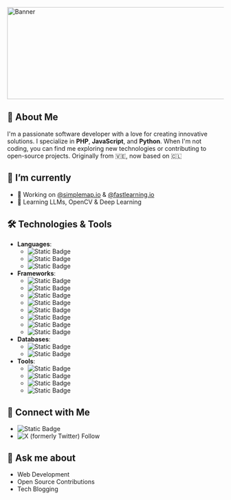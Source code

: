<img width="922" height="214" alt="Banner" src="https://github.com/user-attachments/assets/285981bf-7642-4938-8429-728651f1812d" />


## 🚀 About Me
I'm a passionate software developer with a love for creating innovative solutions. I specialize in **PHP**, **JavaScript**, and **Python**. When I'm not coding, you can find me exploring new technologies or contributing to open-source projects. Originally from 🇻🇪, now based on 🇨🇱

## 🌱 I’m currently
- 👔 Working on [@simplemap.io](https://github.com/RentadroneCL) & [@fastlearning.io](https://github.com/fastlearning-io)
- 🤖 Learning LLMs, OpenCV & Deep Learning

## 🛠️ Technologies & Tools
- **Languages**:
    - ![Static Badge](https://img.shields.io/badge/PHP-language?style=flat-square&logo=php&labelColor=d5c4a1&color=d5c4a1)
    - ![Static Badge](https://img.shields.io/badge/JavaScript-language?style=flat-square&logo=javascript&labelColor=d5c4a1&color=d5c4a1)
    - ![Static Badge](https://img.shields.io/badge/Python-language?style=flat-square&logo=python&labelColor=d5c4a1&color=d5c4a1)
- **Frameworks**:
   - ![Static Badge](https://img.shields.io/badge/Laravel-framework?style=flat-square&logo=laravel&labelColor=d5c4a1&color=d5c4a1)
   - ![Static Badge](https://img.shields.io/badge/Livewire-framework?style=flat-square&logo=livewire&labelColor=d5c4a1&color=d5c4a1)
   - ![Static Badge](https://img.shields.io/badge/Filament-framework?style=flat-square&logo=filament&labelColor=d5c4a1&color=d5c4a1)
   - ![Static Badge](https://img.shields.io/badge/Alpine.js-framework?style=flat-square&logo=alpinedotjs&labelColor=d5c4a1&color=d5c4a1)
   - ![Static Badge](https://img.shields.io/badge/Vue.js-framework?style=flat-square&logo=vuedotjs&labelColor=d5c4a1&color=d5c4a1)
   - ![Static Badge](https://img.shields.io/badge/Tailwind-CSS-framework?style=flat-square&logo=tailwindcss&labelColor=d5c4a1&color=d5c4a1)
   - ![Static Badge](https://img.shields.io/badge/Flask-framework?style=flat-square&logo=flask&labelColor=d5c4a1&color=d5c4a1)
   - ![Static Badge](https://img.shields.io/badge/FastAPI-framework?style=flat-square&logo=fastapi&labelColor=d5c4a1&color=d5c4a1)
- **Databases**:
   - ![Static Badge](https://img.shields.io/badge/MariaDB-db?style=flat-square&logo=mariadb&labelColor=d5c4a1&color=d5c4a1&link=mailto%3Aalvaro.farias%40protonmail.com)
   - ![Static Badge](https://img.shields.io/badge/PostgreSQL-db?style=flat-square&logo=postgresql&labelColor=d5c4a1&color=d5c4a1&link=mailto%3Aalvaro.farias%40protonmail.com)
- **Tools**:
   - ![Static Badge](https://img.shields.io/badge/Git-tool?style=flat-square&logo=git&labelColor=d5c4a1&color=d5c4a1&link=mailto%3Aalvaro.farias%40protonmail.com)
   - ![Static Badge](https://img.shields.io/badge/Vite-tool?style=flat-square&logo=vite&labelColor=d5c4a1&color=d5c4a1&link=mailto%3Aalvaro.farias%40protonmail.com)
   - ![Static Badge](https://img.shields.io/badge/Jupyter-tool?style=flat-square&logo=jupyter&labelColor=d5c4a1&color=d5c4a1&link=mailto%3Aalvaro.farias%40protonmail.com)
   - ![Static Badge](https://img.shields.io/badge/Docker-tool?style=flat-square&logo=docker&labelColor=d5c4a1&color=d5c4a1&link=mailto%3Aalvaro.farias%40protonmail.com)

## 🤝 Connect with Me
- ![Static Badge](https://img.shields.io/badge/alvaro.farias%40protonmail.com-protonmail?style=flat-square&logo=protonmail&labelColor=d5c4a1&color=d5c4a1&link=mailto%3Aalvaro.farias%40protonmail.com)
- ![X (formerly Twitter) Follow](https://img.shields.io/twitter/follow/afariasfermin?style=for-the-badge&logo=x&labelColor=d5c4a1&color=d5c4a1)

## 💬 Ask me about
- Web Development
- Open Source Contributions
- Tech Blogging

